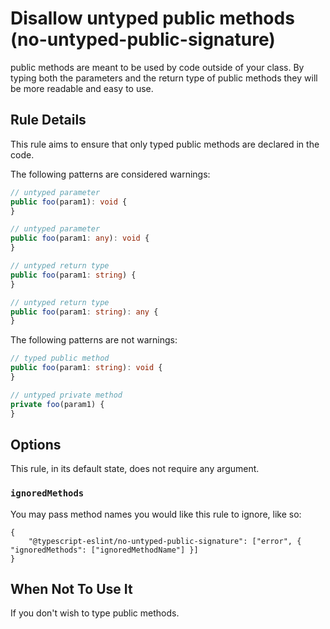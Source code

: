 # Disallow untyped public methods (no-untyped-public-signature)

public methods are meant to be used by code outside of your class. By typing both the parameters and the return type of public methods they will be more readable and easy to use.

## Rule Details

This rule aims to ensure that only typed public methods are declared in the code.

The following patterns are considered warnings:

```ts
// untyped parameter
public foo(param1): void {
}

// untyped parameter
public foo(param1: any): void {
}

// untyped return type
public foo(param1: string) {
}

// untyped return type
public foo(param1: string): any {
}
```

The following patterns are not warnings:

```ts
// typed public method
public foo(param1: string): void {
}

// untyped private method
private foo(param1) {
}
```

## Options

This rule, in its default state, does not require any argument.

### `ignoredMethods`

You may pass method names you would like this rule to ignore, like so:

```cjson
{
    "@typescript-eslint/no-untyped-public-signature": ["error", { "ignoredMethods": ["ignoredMethodName"] }]
}
```

## When Not To Use It

If you don't wish to type public methods.
